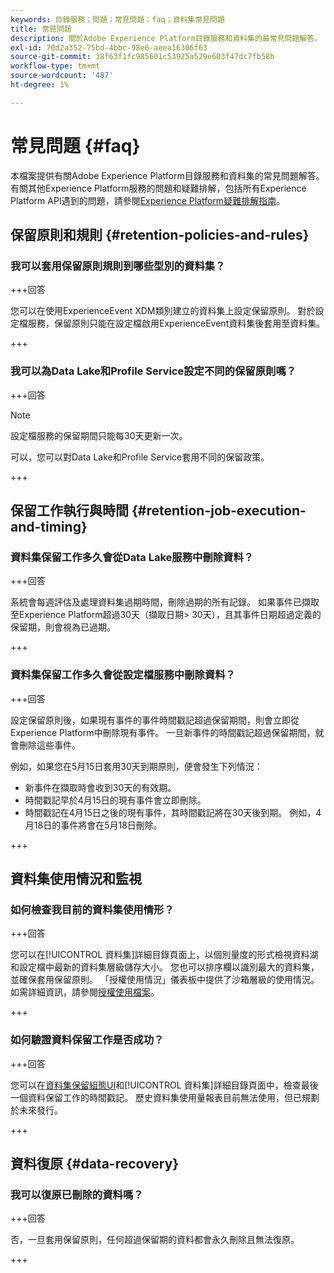 ```yaml
---
keywords: 目錄服務；問題；常見問題；faq；資料集常見問題
title: 常見問題
description: 關於Adobe Experience Platform目錄服務和資料集的最常見問題解答。
exl-id: 70d2a352-75bd-4bbc-98e6-aeea16306f63
source-git-commit: 38f63f1fc985601c53925a529e603f47dc7fb58b
workflow-type: tm+mt
source-wordcount: '487'
ht-degree: 1%

---
```


# 常見問題 {#faq}

本檔案提供有關Adobe Experience Platform目錄服務和資料集的常見問題解答。 有關其他Experience Platform服務的問題和疑難排解，包括所有Experience Platform API遇到的問題，請參閱[Experience Platform疑難排解指南](../landing/troubleshooting.md)。

## 保留原則和規則 {#retention-policies-and-rules}

### 我可以套用保留原則規則到哪些型別的資料集？

+++回答

您可以在使用ExperienceEvent XDM類別建立的資料集上設定保留原則。 對於設定檔服務，保留原則只能在設定檔啟用ExperienceEvent資料集後套用至資料集。

+++

### 我可以為Data Lake和Profile Service設定不同的保留原則嗎？

+++回答

>[!NOTE]
>
>設定檔服務的保留期間只能每30天更新一次。

可以，您可以對Data Lake和Profile Service套用不同的保留政策。

+++

## 保留工作執行與時間 {#retention-job-execution-and-timing}

### 資料集保留工作多久會從Data Lake服務中刪除資料？

+++回答

系統會每週評估及處理資料集過期時間，刪除過期的所有記錄。 如果事件已擷取至Experience Platform超過30天（擷取日期> 30天），且其事件日期超過定義的保留期，則會視為已過期。

+++

### 資料集保留工作多久會從設定檔服務中刪除資料？

+++回答

設定保留原則後，如果現有事件的事件時間戳記超過保留期間，則會立即從Experience Platform中刪除現有事件。 一旦新事件的時間戳記超過保留期間，就會刪除這些事件。

例如，如果您在5月15日套用30天到期原則，便會發生下列情況：

- 新事件在擷取時會收到30天的有效期。
- 時間戳記早於4月15日的現有事件會立即刪除。
- 時間戳記在4月15日之後的現有事件，其時間戳記將在30天後到期。 例如，4月18日的事件將會在5月18日刪除。

+++

## 資料集使用情況和監視

### 如何檢查我目前的資料集使用情形？

+++回答

您可以在[!UICONTROL 資料集]詳細目錄頁面上，以個別量度的形式檢視資料湖和設定檔中最新的資料集層級儲存大小。 您也可以排序欄以識別最大的資料集，並確保套用保留原則。 「授權使用情況」儀表板中提供了沙箱層級的使用情況。 如需詳細資訊，請參閱[授權使用檔案](../dashboards/guides/license-usage.md)。

+++

### 如何驗證資料保留工作是否成功？

+++回答

您可以在[資料集保留組態UI](./datasets/user-guide.md#data-retention-policy)和[!UICONTROL 資料集]詳細目錄頁面中，檢查最後一個資料保留工作的時間戳記。 歷史資料集使用量報表目前無法使用，但已規劃於未來發行。

+++

## 資料復原 {#data-recovery}

### 我可以復原已刪除的資料嗎？

+++回答

否，一旦套用保留原則，任何超過保留期的資料都會永久刪除且無法復原。

+++
